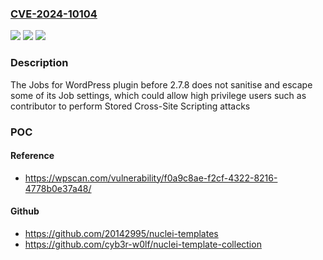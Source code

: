 ### [CVE-2024-10104](https://cve.mitre.org/cgi-bin/cvename.cgi?name=CVE-2024-10104)
![](https://img.shields.io/static/v1?label=Product&message=Jobs%20for%20WordPress&color=blue)
![](https://img.shields.io/static/v1?label=Version&message=0%3C%202.7.8%20&color=brighgreen)
![](https://img.shields.io/static/v1?label=Vulnerability&message=CWE-79%20Cross-Site%20Scripting%20(XSS)&color=brighgreen)

### Description

The Jobs for WordPress plugin before 2.7.8 does not sanitise and escape some of its Job settings, which could allow high privilege users such as contributor to perform Stored Cross-Site Scripting attacks

### POC

#### Reference
- https://wpscan.com/vulnerability/f0a9c8ae-f2cf-4322-8216-4778b0e37a48/

#### Github
- https://github.com/20142995/nuclei-templates
- https://github.com/cyb3r-w0lf/nuclei-template-collection

